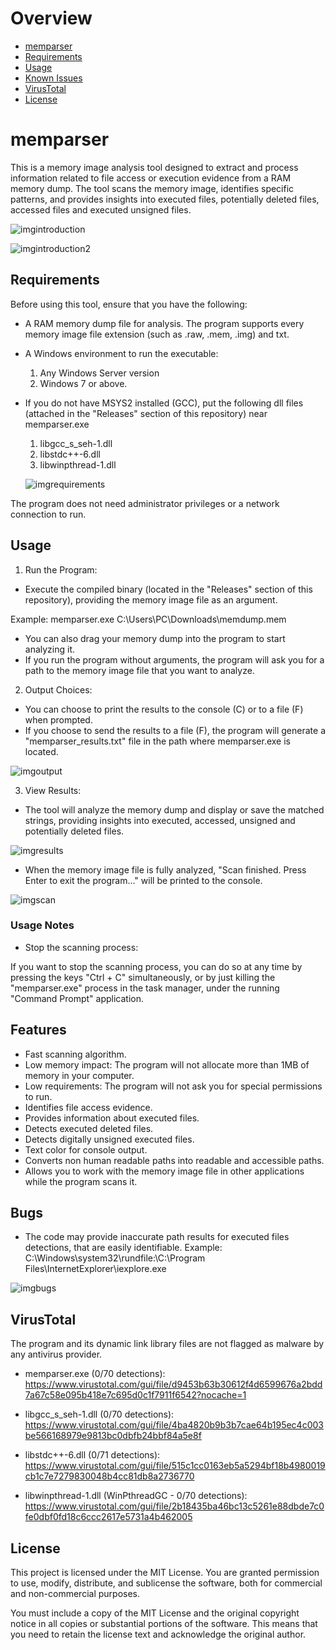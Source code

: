 # Overview

- [memparser](#memparser)
- [Requirements](#requirements)
- [Usage](#usage)
- [Known Issues](#bugs)
- [VirusTotal](#virustotal)
- [License](#license)

# memparser

This is a memory image analysis tool designed to extract and process information related to file access or execution evidence from a RAM memory dump. The tool scans the memory image, identifies specific patterns, and provides insights into executed files, potentially deleted files, accessed files and executed unsigned files.

![imgintroduction](images/overview.png)

![imgintroduction2](images/overview_2.png)

## Requirements

Before using this tool, ensure that you have the following:

- A RAM memory dump file for analysis. The program supports every memory image file extension (such as .raw, .mem, .img) and txt.
- A Windows environment to run the executable:
  
  1. Any Windows Server version
  2. Windows 7 or above.
     
- If you do not have MSYS2 installed (GCC), put the following dll files (attached in the "Releases" section of this repository) near memparser.exe
  
  1. libgcc_s_seh-1.dll
  2. libstdc++-6.dll
  3. libwinpthread-1.dll
 
  ![imgrequirements](images/dependencies.png)
     
The program does not need administrator privileges or a network connection to run.

## Usage

1. Run the Program:

- Execute the compiled binary (located in the "Releases" section of this repository), providing the memory image file as an argument.

Example:
memparser.exe C:\Users\PC\Downloads\memdump.mem

- You can also drag your memory dump into the program to start analyzing it.
- If you run the program without arguments, the program will ask you for a path to the memory image file that you want to analyze.

2. Output Choices:

- You can choose to print the results to the console (C) or to a file (F) when prompted.
- If you choose to send the results to a file (F), the program will generate a "memparser_results.txt" file in the path where memparser.exe is located.

![imgoutput](images/memparser_results.png)

3. View Results:

- The tool will analyze the memory dump and display or save the matched strings, providing insights into executed, accessed, unsigned and potentially deleted files.

![imgresults](images/executed_files.png) 

- When the memory image file is fully analyzed, "Scan finished. Press Enter to exit the program..." will be printed to the console.

![imgscan](images/scan_finished.png) 

### Usage Notes

- Stop the scanning process:

If you want to stop the scanning process, you can do so at any time by pressing the keys "Ctrl + C" simultaneously, or by just killing the "memparser.exe" process in the task manager, under the running "Command Prompt" application.

## Features

- Fast scanning algorithm.
- Low memory impact: The program will not allocate more than 1MB of memory in your computer.
- Low requirements: The program will not ask you for special permissions to run.
- Identifies file access evidence.
- Provides information about executed files.
- Detects executed deleted files.
- Detects digitally unsigned executed files.
- Text color for console output.
- Converts non human readable paths into readable and accessible paths.
- Allows you to work with the memory image file in other applications while the program scans it.

## Bugs

- The code may provide inaccurate path results for executed files detections, that are easily identifiable.
Example:
C:\Windows\system32\rundfile:\C:\Program Files\InternetExplorer\iexplore.exe

![imgbugs](images/known_issues.png) 

## VirusTotal

The program and its dynamic link library files are not flagged as malware by any antivirus provider.

- memparser.exe (0/70 detections): 
https://www.virustotal.com/gui/file/d9453b63b30612f4d6599676a2bdd7a67c58e095b418e7c695d0c1f7911f6542?nocache=1

- libgcc_s_seh-1.dll (0/70 detections): 
https://www.virustotal.com/gui/file/4ba4820b9b3b7cae64b195ec4c003be566168979e9813bc0dbfb24bbf84a5e8f

- libstdc++-6.dll (0/71 detections): 
https://www.virustotal.com/gui/file/515c1cc0163eb5a5294bf18b4980019cb1c7e7279830048b4cc81db8a2736770

- libwinpthread-1.dll (WinPthreadGC - 0/70 detections): 
https://www.virustotal.com/gui/file/2b18435ba46bc13c5261e88dbde7c0fe0dbf0fd18c6ccc2617e5731a4b462005

## License

This project is licensed under the MIT License. You are granted permission to use, modify, distribute, and sublicense the software, both for commercial and non-commercial purposes.

You must include a copy of the MIT License and the original copyright notice in all copies or substantial portions of the software. This means that you need to retain the license text and acknowledge the original author.
